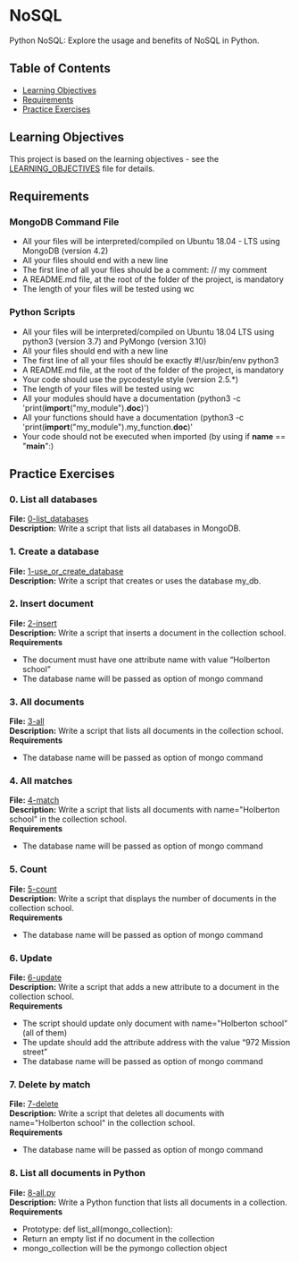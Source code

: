 # NoSQL

Python NoSQL: Explore the usage and benefits of NoSQL in Python.

## Table of Contents

- [Learning Objectives](#learning-objectives)
- [Requirements](#requirements)
- [Practice Exercises](#practice-exercises)

## Learning Objectives

This project is based on the learning objectives - see the [LEARNING_OBJECTIVES](https://github.com/Goaty-yagi/holbertonschool-web_back_end/blob/main/NoSQL/LEARNING_OBJECTIVES.md) file for details.

## Requirements
### MongoDB Command File
- All your files will be interpreted/compiled on Ubuntu 18.04 - LTS using MongoDB (version 4.2)
- All your files should end with a new line
- The first line of all your files should be a comment: // my comment
- A README.md file, at the root of the folder of the project, is mandatory
- The length of your files will be tested using wc

### Python Scripts

- All your files will be interpreted/compiled on Ubuntu 18.04 LTS using python3 (version 3.7) and PyMongo (version 3.10)
- All your files should end with a new line
- The first line of all your files should be exactly #!/usr/bin/env python3
- A README.md file, at the root of the folder of the project, is mandatory
- Your code should use the pycodestyle style (version 2.5.*)
- The length of your files will be tested using wc
- All your modules should have a documentation (python3 -c 'print(__import__("my_module").__doc__)')
- All your functions should have a documentation (python3 -c 'print(__import__("my_module").my_function.__doc__)'
- Your code should not be executed when imported (by using if __name__ == "__main__":)


## Practice Exercises

### 0. List all databases

**File:** [0-list_databases](https://github.com/Goaty-yagi/holbertonschool-web_back_end/blob/main/NoSQL/0-list_databases)<br>
**Description:** Write a script that lists all databases in MongoDB.<br>

### 1. Create a database

**File:** [1-use_or_create_database](https://github.com/Goaty-yagi/holbertonschool-web_back_end/blob/main/NoSQL/1-use_or_create_database)<br>
**Description:** Write a script that creates or uses the database my_db.<br>

### 2. Insert document

**File:** [2-insert](https://github.com/Goaty-yagi/holbertonschool-web_back_end/blob/main/NoSQL/2-insert)<br>
**Description:** Write a script that inserts a document in the collection school.<br>
**Requirements**<br>
- The document must have one attribute name with value “Holberton school”
- The database name will be passed as option of mongo command


### 3. All documents

**File:** [3-all](https://github.com/Goaty-yagi/holbertonschool-web_back_end/blob/main/NoSQL/3-all)<br>
**Description:** Write a script that lists all documents in the collection school.<br>
**Requirements**<br>
- The database name will be passed as option of mongo command


### 4. All matches

**File:** [4-match](https://github.com/Goaty-yagi/holbertonschool-web_back_end/blob/main/NoSQL/4-match)<br>
**Description:** Write a script that lists all documents with name="Holberton school" in the collection school.<br>
**Requirements**<br>
- The database name will be passed as option of mongo command


### 5. Count

**File:** [5-count](https://github.com/Goaty-yagi/holbertonschool-web_back_end/blob/main/NoSQL/5-count)<br>
**Description:** Write a script that displays the number of documents in the collection school.<br>
**Requirements**<br>
- The database name will be passed as option of mongo command

### 6. Update

**File:** [6-update](https://github.com/Goaty-yagi/holbertonschool-web_back_end/blob/main/NoSQL/6-update)<br>
**Description:** Write a script that adds a new attribute to a document in the collection school.<br>
**Requirements**<br>
- The script should update only document with name="Holberton school" (all of them)
- The update should add the attribute address with the value “972 Mission street”
- The database name will be passed as option of mongo command


### 7. Delete by match

**File:** [7-delete](https://github.com/Goaty-yagi/holbertonschool-web_back_end/blob/main/NoSQL/7-delete)<br>
**Description:** Write a script that deletes all documents with name="Holberton school" in the collection school.<br>
**Requirements**<br>
- The database name will be passed as option of mongo command

### 8. List all documents in Python

**File:** [8-all.py](https://github.com/Goaty-yagi/holbertonschool-web_back_end/blob/main/NoSQL/8-all.py)<br>
**Description:** Write a Python function that lists all documents in a collection.<br>
**Requirements**<br>
- Prototype: def list_all(mongo_collection):
- Return an empty list if no document in the collection
- mongo_collection will be the pymongo collection object
